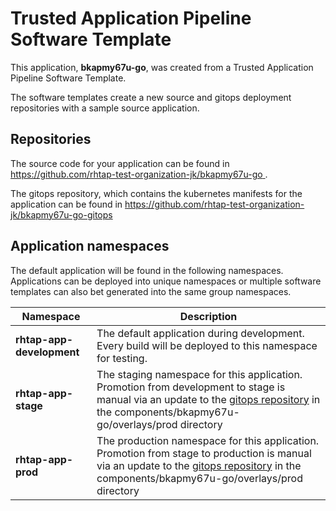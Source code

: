 # Trusted Application Pipeline Software Template

This application, **bkapmy67u-go**, was created from a Trusted Application Pipeline Software Template.

The software templates create a new source and gitops deployment repositories with a sample source application. 

## Repositories

The source code for your application can be found in [https://github.com/rhtap-test-organization-jk/bkapmy67u-go ](https://github.com/rhtap-test-organization-jk/bkapmy67u-go ).
 
The gitops repository, which contains the kubernetes manifests for the application can be found in 
[https://github.com/rhtap-test-organization-jk/bkapmy67u-go-gitops ](https://github.com/rhtap-test-organization-jk/bkapmy67u-go-gitops ) 

## Application namespaces 

The default application will be found in the following namespaces. Applications can be deployed into unique namespaces or multiple software templates can also bet generated into the same group namespaces.  

|  Namespace   |  Description   |  
| -------- | -------- |   
| **rhtap-app-development** | The default application during development. Every build will be deployed to this namespace for testing. | 
| **rhtap-app-stage** | The staging namespace for this application. Promotion from development to stage is manual via an update to the [gitops repository](https://github.com/rhtap-test-organization-jk/bkapmy67u-go-gitops ) in the components/bkapmy67u-go/overlays/prod directory |  
| **rhtap-app-prod** | The production namespace for this application. Promotion from stage to production is manual via an update to the [gitops repository](https://github.com/rhtap-test-organization-jk/bkapmy67u-go-gitops ) in the components/bkapmy67u-go/overlays/prod directory | 